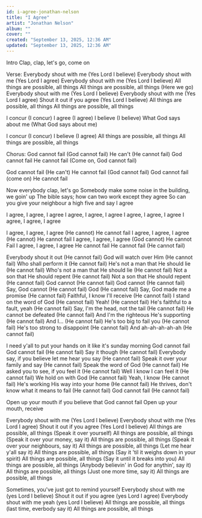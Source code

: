 ```yaml
---
id: i-agree-jonathan-nelson
title: "I Agree"
artist: "Jonathan Nelson"
album: ""
cover: ""
created: "September 13, 2025, 12:36 AM"
updated: "September 13, 2025, 12:36 AM"
---
```


Intro
Clap, clap, let's go, come on

Verse:
Everybody shout with me (Yes Lord I believe)
Everybody shout with me (Yes Lord I agree)
Everybody shout with me (Yes Lord I believe)
All things are possible, all things
All things are possible, all things (Here we go)
Everybody shout with me (Yes Lord I believe)
Everybody shout with me (Yes Lord I agree)
Shout it out if you agree (Yes Lord I believe)
All things are possible, all things
All things are possible, all things

I concur (I concur)
I agree (I agree)
I believe (I believe)
What God says about me (What God says about me)

I concur (I concur)
I believe (I agree)
All things are possible, all things
All things are possible, all things

Chorus:
God cannot fail (God cannot fail)
He can't (He cannot fail)
God cannot fail
He cannot fail (Come on, God cannot fail)

God cannot fail (He can't)
He cannot fail (God cannot fail)
God cannot fail (come on)
He cannot fail


Now everybody clap, let's go
Somebody make some noise in the building, we goin' up
The bible says; how can two work except they agree
So can you give your neighbour a high five and say I agree

I agree, I agree, I agree
I agree, I agree, I agree
I agree, I agree, I agree
I agree, I agree, I agree

I agree, I agree, I agree (He cannot)
He cannot fail
I agree, I agree, I agree (He cannot)
He cannot fail
I agree, I agree, I agree (God cannot)
He cannot Fail
I agree, I agree, I agree
He cannot fail
He cannot fail (He cannot fail)

Everybody shout it out (He cannot fail)
God will watch over Him (He cannot fail)
Who shall perform it (He cannot fail)
He's not a man that He should lie (He cannot fail)
Who's not a man that He should lie (He cannot fail)
Not a son that He should repent (He cannot fail)
Not a son that He should repent (He cannot fail)
God cannot (He cannot fail)
God cannot (He cannot fail)
Say, God cannot (He cannot fail)
God (He cannot fail)
Say, God made me a promise (He cannot fail)
Faithful, I know I'll receive (He cannot fail)
I stand on the word of God (He cannot fail)
Yeah! (He cannot fail)
He's faithful to a fault, yeah (He cannot fail)
Say, I'm the head, not the tail (He cannot fail)
He cannot be defeated (He cannot fail)
And I'm the righteous He's supporting (He cannot fail)
And I... (He cannot fail)
He's too big to fail you (He cannot fail)
He's too strong to disappoint (He cannot fail)
And ah-ah-ah-ah-ah (He cannot fail)

I need y'all to put your hands on it like it's sunday morning
God cannot fail
God cannot fail (He cannot fail)
Say it though (He cannot fail)
Everybody say, if you believe let me hear you say (He cannot fail)
Speak it over your family and say (He cannot fail)
Speak the word of God (He cannot fail)
He asked you to see, if you feel it (He cannot fail)
Well I know I can feel it (He cannot fail)
We hold on with God (He cannot fail)
Yeah, I know (He cannot fail)
He's working His way into your home (He cannot fail)
He thrives, don't know what it means to fail (He cannot fail)
God cannot fail (He cannot fail)

Open up your mouth if you believe that God cannot fail
Open up your mouth, receive

Everybody shout with me (Yes Lord I believe)
Everybody shout with me (Yes Lord I agree)
Shout it out if you agree (Yes Lord I believe)
All things are possible, all things (Speak it over yourself)
All things are possible, all things (Speak it over your money, say it)
All things are possible, all things (Speak it over your neighbours, say it)
All things are possible, all things (Let me hear y'all say it)
All things are possible, all things (Say it 'til it weighs down in your spirit)
All things are possible, all things (Say it until it breaks into you)
All things are possible, all things (Anybody believin' in God for anythin', say it)
All things are possible, all things (Just one more time, say it)
All things are possible, all things

Sometimes, you've just got to remind yourself
Everybody shout with me (yes Lord I believe)
Shout it out if you agree (yes Lord I agree)
Everybody shout with me yeah (yes Lord I believe)
All things are possible, all things (last time, everbody say it)
All things are possible, all things